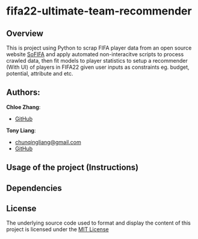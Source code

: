 # fifa22-ultimate-team-recommender

## Overview
This is project using Python to scrap FIFA player data from an open source website [SoFIFA](https://sofifa.com/) and apply automated non-interacitve scripts to process crawled data, then fit models to player statistics to setup a recommender (With UI) of players in FIFA22 given user inputs as constraints eg. budget, potential, attribute and etc.


## Authors:

__Chloe Zhang__:

* [GitHub](https://github.com/ZiyueChloeZhang)

__Tony Liang__:
* chunqingliang@gmail.com
* [GitHub](https://github.com/tonyliang19)

## Usage of the project (Instructions)

<!-- Add instructions on running the project interatively and non-interactively -->


## Dependencies

<!-- List R,Python and other software/os dependencies of the project here-->

## License

The underlying source code used to format and display the content of this project is licensed under the [MIT License](LICENSE)



